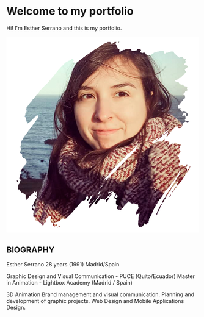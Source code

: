 # Welcome to my portfolio

Hi! I'm Esther Serrano and this is my portfolio. 

![Esther](https://github.com/esther-animation/portfolio/blob/main/image/jpg/portrait-6.png)

## BIOGRAPHY

Esther Serrano
28 years (1991)
Madrid/Spain

Graphic Design and Visual Communication - PUCE (Quito/Ecuador)
Master in Animation - Lightbox Academy (Madrid / Spain)

3D Animation
Brand management and visual communication.
Planning and development of graphic projects.
Web Design and Mobile Applications Design.